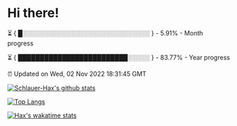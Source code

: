 # Hi there!

⏳ { █░░░░░░░░░░░░░░░░░░░░░░░░░░░░░ } - 5.91% - Month progress

⏳ { █████████████████████████░░░░░ } - 83.77% - Year progress

⏰ Updated on Wed, 02 Nov 2022 18:31:45 GMT


[![Schlauer-Hax's github stats](https://github-readme-stats.vercel.app/api?username=Schlauer-Hax&show_icons=true&theme=dark&count_private=true)](https://github.com/Schlauer-Hax)


[![Top Langs](https://github-readme-stats.vercel.app/api/top-langs/?username=Schlauer-Hax&layout=compact&theme=dark)](https://github.com/Schlauer-Hax?tab=repositories)


[![Hax's wakatime stats](https://github-readme-stats.vercel.app/api/wakatime?username=Hax&theme=dark)](https://wakatime.com/@Hax)

